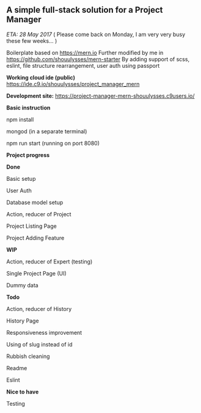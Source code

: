 ## A simple full-stack solution for a Project Manager

_ETA: 28 May 2017_ ( Please come back on Monday, I am very very busy these few weeks... )

Boilerplate based on https://mern.io
Further modified by me in https://github.com/shouulysses/mern-starter
By adding support of scss, eslint, file structure rearrangement, user auth using passport

**Working cloud ide (public)**
https://ide.c9.io/shouulysses/project_manager_mern

**Development site:**
https://project-manager-mern-shouulysses.c9users.io/

**Basic instruction**

npm install

mongod (in a separate terminal)

npm run start (running on port 8080)

**Project progress**

**Done**

Basic setup

User Auth

Database model setup

Action, reducer of Project

Project Listing Page

Project Adding Feature


**WIP**

Action, reducer of Expert (testing)

Single Project Page (UI)

Dummy data

**Todo**

Action, reducer of History

History Page

Responsiveness improvement

Using of slug instead of id

Rubbish cleaning

Readme

Eslint


**Nice to have**

Testing 
